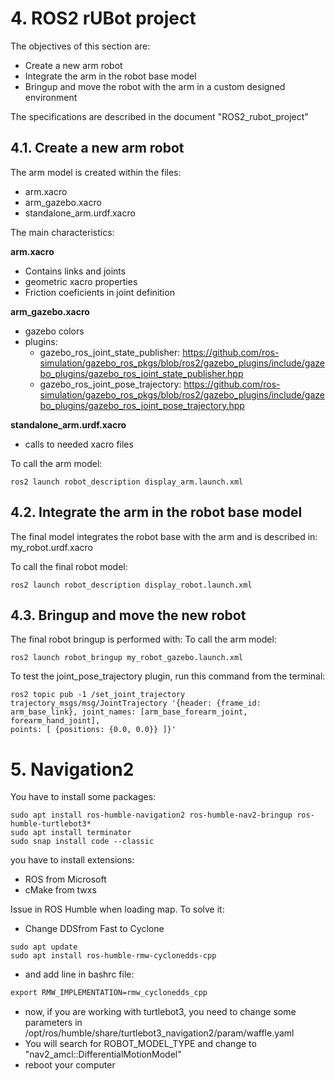 # **4. ROS2 rUBot project**

The objectives of this section are:
- Create a new arm robot
- Integrate the arm in the robot base model
- Bringup and move the robot with the arm in a custom designed environment

The specifications are described in the document "ROS2_rubot_project"

## **4.1. Create a new arm robot**
The arm model is created within the files:
- arm.xacro
- arm_gazebo.xacro
- standalone_arm.urdf.xacro

The main characteristics:

**arm.xacro**
- Contains links and joints
- geometric xacro properties
- Friction coeficients in joint definition

**arm_gazebo.xacro**
- gazebo colors
- plugins: 
    - gazebo_ros_joint_state_publisher: https://github.com/ros-simulation/gazebo_ros_pkgs/blob/ros2/gazebo_plugins/include/gazebo_plugins/gazebo_ros_joint_state_publisher.hpp
    - gazebo_ros_joint_pose_trajectory: https://github.com/ros-simulation/gazebo_ros_pkgs/blob/ros2/gazebo_plugins/include/gazebo_plugins/gazebo_ros_joint_pose_trajectory.hpp

**standalone_arm.urdf.xacro**
- calls to needed xacro files

To call the arm model:
```shell
ros2 launch robot_description display_arm.launch.xml
```



## **4.2. Integrate the arm in the robot base model**
The final model integrates the robot base with the arm and is described in: my_robot.urdf.xacro

To call the final robot model:
```shell
ros2 launch robot_description display_robot.launch.xml
```

## **4.3. Bringup and move the new robot**
The final robot bringup is performed with:
To call the arm model:
```shell
ros2 launch robot_bringup my_robot_gazebo.launch.xml
```

To test the joint_pose_trajectory plugin, run this command from the terminal:
```shell
ros2 topic pub -1 /set_joint_trajectory trajectory_msgs/msg/JointTrajectory '{header: {frame_id: arm_base_link}, joint_names: [arm_base_forearm_joint, forearm_hand_joint],
points: [ {positions: {0.0, 0.0}} ]}'
```

# **5. Navigation2**

You have to install some packages:
```shell
sudo apt install ros-humble-navigation2 ros-humble-nav2-bringup ros-humble-turtlebot3*
sudo apt install terminator
sudo snap install code --classic
```
you have to install extensions:
- ROS from Microsoft
- cMake from twxs

Issue in ROS Humble when loading map. To solve it:
- Change DDSfrom Fast to Cyclone

```shell
sudo apt update
sudo apt install ros-humble-rmw-cyclonedds-cpp
```
- and add line in bashrc file:
```xml
export RMW_IMPLEMENTATION=rmw_cyclonedds_cpp
```
- now, if you are working with turtlebot3, you need to change some parameters in /opt/ros/humble/share/turtlebot3_navigation2/param/waffle.yaml
- You will search for ROBOT_MODEL_TYPE and change to "nav2_amcl::DifferentialMotionModel"
- reboot your computer

